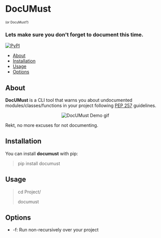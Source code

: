# DocUMust
<p style="font-size:10px">(or DocuMust?)</p>

### Lets make sure you don't forget to document this time.

[![PyPI](https://img.shields.io/pypi/v/documust.svg)](https://pypi.python.org/pypi/documust)

- [About](#about)
- [Installation](#installation)
- [Usage](#usage)
- [Options](#options)

## About
<b>DocUMust</b> is a CLI tool that warns you about
undocumented modules/classes/functions in your project
following [PEP 257](#https://www.python.org/dev/peps/pep-0257)
guidelines.

<p align="center">
    <img src="https://raw.githubusercontent.com/tsarpaul/documust/master/documust-gif.gif" alt="DocUMust Demo gif">
</p>

Rekt, no more excuses for not documenting.

## Installation

You can install <b>documust</b> with pip:

> pip install documust


## Usage

> cd Project/
>
> documust


## Options

- -f: Run non-recursively over your project
